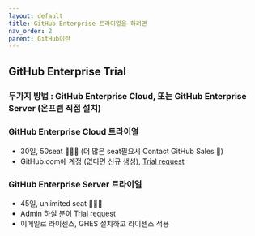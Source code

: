 ```yaml
---
layout: default
title: GitHub Enterprise 트라이얼을 하려면
nav_order: 2
parent: GitHub이란
---
```



## GitHub Enterprise Trial

  
### 두가지 방법 : GitHub Enterprise Cloud, 또는 GitHub Enterprise Server (온프렘 직접 설치)
  
### GitHub Enterprise Cloud 트라이얼
   - 30일, 50seat 🧑‍🤝‍🧑 (더 많은 seat필요시 Contact GitHub Sales 📱)
   - GitHub.com에 계정 (없다면 신규 생성), [Trial request](https://github.com/account/organizations/new?plan=business_plus&ref_cta=Start+a+free+trial&ref_loc=hero&ref_page=%2Fenterprise)
    
### GitHub Enterprise Server 트라이얼
   - 45일, unlimited seat 🧑‍🤝‍🧑 
   - Admin 하실 분이 [Trial request](https://enterprise.github.com/trial) 
   - 이메일로 라이센스, GHES 설치하고 라이센스 적용
  